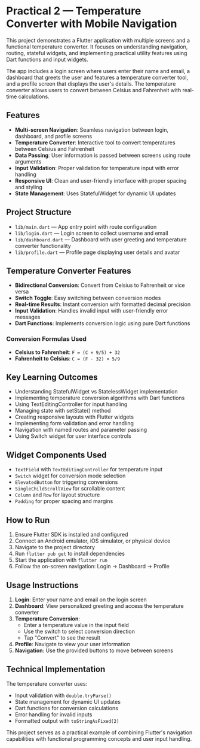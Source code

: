 # Practical 2 — Temperature Converter with Mobile Navigation

This project demonstrates a Flutter application with multiple screens and a functional temperature converter. It focuses on understanding navigation, routing, stateful widgets, and implementing practical utility features using Dart functions and input widgets.

The app includes a login screen where users enter their name and email, a dashboard that greets the user and features a temperature converter tool, and a profile screen that displays the user's details. The temperature converter allows users to convert between Celsius and Fahrenheit with real-time calculations.

## Features

- **Multi-screen Navigation**: Seamless navigation between login, dashboard, and profile screens
- **Temperature Converter**: Interactive tool to convert temperatures between Celsius and Fahrenheit
- **Data Passing**: User information is passed between screens using route arguments
- **Input Validation**: Proper validation for temperature input with error handling
- **Responsive UI**: Clean and user-friendly interface with proper spacing and styling
- **State Management**: Uses StatefulWidget for dynamic UI updates

## Project Structure

- `lib/main.dart` — App entry point with route configuration
- `lib/login.dart` — Login screen to collect username and email
- `lib/dashboard.dart` — Dashboard with user greeting and temperature converter functionality
- `lib/profile.dart` — Profile page displaying user details and avatar

## Temperature Converter Features

- **Bidirectional Conversion**: Convert from Celsius to Fahrenheit or vice versa
- **Switch Toggle**: Easy switching between conversion modes
- **Real-time Results**: Instant conversion with formatted decimal precision
- **Input Validation**: Handles invalid input with user-friendly error messages
- **Dart Functions**: Implements conversion logic using pure Dart functions

### Conversion Formulas Used

- **Celsius to Fahrenheit**: `F = (C × 9/5) + 32`
- **Fahrenheit to Celsius**: `C = (F - 32) × 5/9`

## Key Learning Outcomes

- Understanding StatefulWidget vs StatelessWidget implementation
- Implementing temperature conversion algorithms with Dart functions
- Using TextEditingController for input handling
- Managing state with setState() method
- Creating responsive layouts with Flutter widgets
- Implementing form validation and error handling
- Navigation with named routes and parameter passing
- Using Switch widget for user interface controls

## Widget Components Used

- `TextField` with `TextEditingController` for temperature input
- `Switch` widget for conversion mode selection
- `ElevatedButton` for triggering conversions
- `SingleChildScrollView` for scrollable content
- `Column` and `Row` for layout structure
- `Padding` for proper spacing and margins

## How to Run

1. Ensure Flutter SDK is installed and configured
2. Connect an Android emulator, iOS simulator, or physical device
3. Navigate to the project directory
4. Run `flutter pub get` to install dependencies
5. Start the application with `flutter run`
6. Follow the on-screen navigation: Login → Dashboard → Profile

## Usage Instructions

1. **Login**: Enter your name and email on the login screen
2. **Dashboard**: View personalized greeting and access the temperature converter
3. **Temperature Conversion**: 
   - Enter a temperature value in the input field
   - Use the switch to select conversion direction
   - Tap "Convert" to see the result
4. **Profile**: Navigate to view your user information
5. **Navigation**: Use the provided buttons to move between screens

## Technical Implementation

The temperature converter uses:
- Input validation with `double.tryParse()`
- State management for dynamic UI updates
- Dart functions for conversion calculations
- Error handling for invalid inputs
- Formatted output with `toStringAsFixed(2)`

This project serves as a practical example of combining Flutter's navigation capabilities with functional programming concepts and user input handling.

